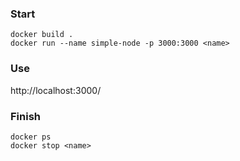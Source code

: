 ### Start

```
docker build .
docker run --name simple-node -p 3000:3000 <name>
```

### Use

http://localhost:3000/


### Finish
```
docker ps
docker stop <name>
```